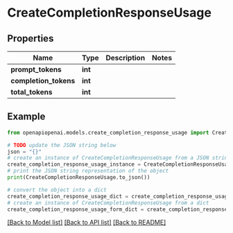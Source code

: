 # CreateCompletionResponseUsage


## Properties

Name | Type | Description | Notes
------------ | ------------- | ------------- | -------------
**prompt_tokens** | **int** |  | 
**completion_tokens** | **int** |  | 
**total_tokens** | **int** |  | 

## Example

```python
from openapiopenai.models.create_completion_response_usage import CreateCompletionResponseUsage

# TODO update the JSON string below
json = "{}"
# create an instance of CreateCompletionResponseUsage from a JSON string
create_completion_response_usage_instance = CreateCompletionResponseUsage.from_json(json)
# print the JSON string representation of the object
print(CreateCompletionResponseUsage.to_json())

# convert the object into a dict
create_completion_response_usage_dict = create_completion_response_usage_instance.to_dict()
# create an instance of CreateCompletionResponseUsage from a dict
create_completion_response_usage_form_dict = create_completion_response_usage.from_dict(create_completion_response_usage_dict)
```
[[Back to Model list]](../README.md#documentation-for-models) [[Back to API list]](../README.md#documentation-for-api-endpoints) [[Back to README]](../README.md)


